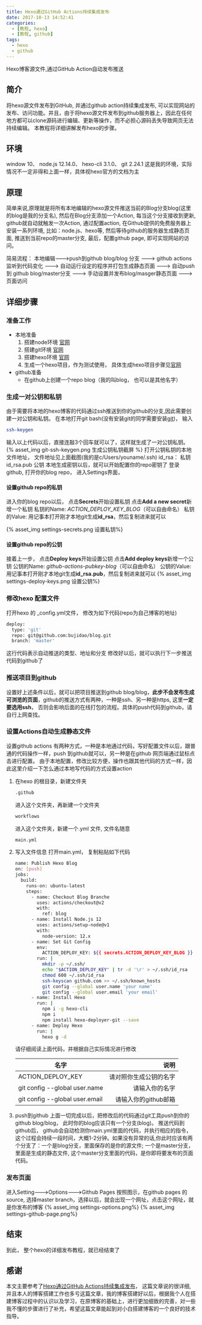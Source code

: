 ```yaml
---
title: Hexo通过GitHub Actions持续集成发布
date: 2017-10-13 14:52:41
categories:
  - [教程, hexo]
  - [教程, github]
tags:
  - hexo
  - github
---
```


Hexo博客源文件,通过GitHub Action自动发布推送
## 简介

将hexo源文件发布到GitHub, 并通过github action持续集成发布, 可以实现网站的发布、访问功能。并且，由于将hexo源文件发布到github服务器上，因此在任何地方都可以clone源码进行编辑、更新等操作，而不必担心源码丢失导致网页无法持续编辑。
本教程将详细讲解发布hexo的步骤。
<!-- more -->
## 环境
window 10、 node.js 12.14.0、 hexo-cli 3.1.0、 git 2.24.1
这是我的环境，实际情况不一定非得和上面一样，具体视hexo官方的文档为主

## 原理

简单来说,原理就是将所有本地编辑的hexo源文件推送当前的Blog分支blog(这里的blog是我的分支名), 然后在Blog分支添加一个Action, 每当这个分支接收到更新, github就自动就触发一次Action, 通过配置action, 在Github提供的免费服务器上安装一系列环境, 比如：node.js、hexo等, 然后等待github的服务器生成静态页面, 推送到当前repo的master分支, 最后，配置github page, 即可实现网站的访问。

简易流程：
本地编辑--->push到github blog/blog 分支 ---> github actions监听到代码变化 ---> 自动运行设定的程序并打包生成静态页面 ---> 自动push到 github blog/master分支 ---> 手动设置并发布blog/masger静态页面 ---> 页面访问

## 详细步骤
### 准备工作
* 本地准备
  1. 搭建node环境 [官网](https://nodejs.org/en/)
  2. 搭建git环境 [官网](https://git-scm.com/)
  3. 搭建hexo环境 [官网](https://hexo.io/zh-cn/index.html)
  4. 生成一个hexo项目，作为测试使用， 具体生成hexo项目步骤见[官网](https://hexo.io/zh-cn/index.html)
* github准备
  * 在github上创建一个repo blog（我的叫blog， 也可以是其他名字）

### 生成一对公钥和私钥

由于需要将本地的hexo博客的代码通过ssh推送到你的github的分支,因此需要创建一对公钥和私钥。 
在本地打开git bash(没有安装git的同学需要安装[git](https://git-scm.com/))， 输入
``` bash
ssh-keygen
```
输入以上代码以后，直接连敲3个回车就可以了，这样就生成了一对公钥私钥。
{% asset_img git-ssh-keygen.png 生成公钥私钥截屏 %}
打开公钥私钥的本地文件地址， 文件地址见上面截图(我的是c/Users/youname/.ssh)
id_rsa：    私钥
id_rsa.pub  公钥
本地生成密钥以后，就可以开始配置你的repo密钥了
登录github, 打开你的blog repo， 进入Settings界面，

#### 设置github repo的私钥
进入你的blog repo以后， 点击**Secrets**开始设置私钥
点击**Add a new secret**新增一个私钥
私钥的Name:  *ACTION_DEPLOY_KEY_BLOG*（可以自由命名）
私钥的Value: 用记事本打开刚才本地git生成**id_rsa**，然后复制进来就可以

{% asset_img settings-secrets.png 设置私钥%}

#### 设置github repo的公钥
接着上一步， 点击**Deploy keys**开始设置公钥
点击**Add deploy keys**新增一个公钥
公钥的Name:  *github-actions-pubkey-blog*（可以自由命名）
公钥的Value: 用记事本打开刚才本地git生成**id_rsa.pub**，然后复制进来就可以
{% asset_img settings-deploy-keys.png 设置公钥%}

### 修改hexo 配置文件
打开hexo 的 _config.yml文件， 修改为如下代码(repo为自己博客的地址)
``` bash
deploy:
  type: 'git'
  repo: git@github.com:bujidao/blog.git
  branch: 'master'
```
这行代码表示自动推送的类型、地址和分支
修改好以后，就可以执行下一步推送代码到github了

### 推送项目到github

设置好上述条件以后，就可以把项目推送到github blog/blog，**此步不会发布生成可浏览的页面**，github的推送方式有两种，一种是ssh、另一种是https, 这里**一定要选用ssh**， 否则会影响后面的在线打包的流程。具体的push代码到github，请自行上网查找。

### 设置Actions自动生成静态文件
设置github actions 有两种方式，一种是本地通过代码，写好配置文件以后，跟普通的代码操作一样，push 到github就可以，另一种是在github 网页端通过鼠标点击进行配置。
由于本地配置，修改比较方便，操作也跟其他代码的方式一样，因此这里介绍一下怎么通过本地写代码的方式设置action

1. 在hexo 的根目录，新建文件夹
    ``` bash
    .github
    ```
    进入这个文件夹，再新建一个文件夹
    ``` bash
    workflows
    ```
    进入这个文件夹，新建一个.yml 文件, 文件名随意
    ``` bash
    main.yml
    ```
2. 写入文件信息
    打开main.yml， 复制粘贴如下代码
    ``` bash
    name: Publish Hexo Blog
    on: [push]
    jobs:
      build:
        runs-on: ubuntu-latest
        steps:
          - name: Checkout Blog Branche
            uses: actions/checkout@v2
            with: 
              ref: blog
          - name: Install Node.js 12
            uses: actions/setup-node@v1
            with:
              node-version: 12.x
          - name: Set Git Config
            env:
              ACTION_DEPLOY_KEY: ${{ secrets.ACTION_DEPLOY_KEY_BLOG }}
            run: |
              mkdir -p ~/.ssh/
              echo "$ACTION_DEPLOY_KEY" | tr -d '\r' > ~/.ssh/id_rsa
              chmod 600 ~/.ssh/id_rsa
              ssh-keyscan github.com >> ~/.ssh/known_hosts
              git config --global user.name 'your name'
              git config --global user.email 'your email'
          - name: Install Hexo
            run: |
              npm i -g hexo-cli 
              npm i
              npm install hexo-deployer-git --save
          - name: Deploy Hexo
            run: |
              hexo g -d
    ```
    请仔细阅读上面代码，并根据自己实际情况进行修改

    | 名字                            | 说明           |
    | -------------                   | -------------:|
    | ACTION_DEPLOY_KEY               | 请对照你生成公钥的名字 |
    | git config --global user.name   | 请输入你的名字 |
    | git config --global user.email  | 请输入你的github邮箱 |

3. push到github
  上面一切完成以后，把修改后的代码通过git工具push到你的github blog/blog， 此时你的blog应该只有一个分支(blog)。
  推送代码到github后， github会自动检测你main.yml里面的代码，并执行相应的指令， 这个过程会持续一段时间，大概1-2分钟。如果没有异常的话,你此时应该有两个分支了：一个是blog分支，里面保存的是你的源文件; 一个是master分支，里面是生成的静态文件, 这个master分支里面的代码，是你即将要发布的页面代码。

### 发布页面
  进入Setting--->Options--->Github Pages 按照图示，在github pages 的source, 选择master branch，选择以后，就会出现一个网址，点击这个网址，就是你发布的博客
  {% asset_img settings-options.png%}
  {% asset_img settings-github-page.png%}

## 结束
到此， 整个hexo的详细发布教程，就已经结束了

## 感谢
本文主要参考了[Hexo通过GitHub Actions持续集成发布](https://jiayaoo3o.github.io/2019/12/21/Hexo%E9%80%9A%E8%BF%87GitHubActions%E6%8C%81%E7%BB%AD%E9%9B%86%E6%88%90%E5%8F%91%E5%B8%83/)， 这篇文章说的很详细, 并且本人的博客搭建工作也多亏这篇文章，我的博客搭建好以后，根据我个人在搭建博客过程中的认识以及学习，在原博客的基础上，进行更加细致的完善，对一些我不懂的步骤进行了补充，希望这篇文章能起到对小白搭建博客的一个良好的技术指导。

